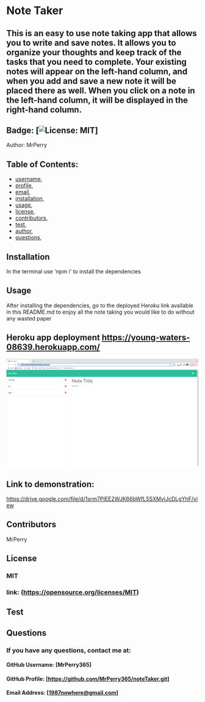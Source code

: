 




  # Note Taker
## This is an easy to use note taking app that allows you to write and save notes. It allows you to organize your thoughts and keep track of the tasks that you need to complete. Your existing notes will appear on the left-hand column, and when you add and save a new note it will be placed there as well. When you click on a note in the left-hand column, it will be displayed  in the right-hand column.
  
## Badge: [![License: MIT](https://img.shields.io/badge/License-MIT-yellow.svg)]

Author: MrPerry

## Table of Contents:
- [username](#username),
- [profile](#profile),
- [email](#email),
- [installation](#installation),
- [usage](#usage),
- [license](#license),
- [contributors](#contributors),
- [test](#test),
- [author](#author),
- [questions](#questions),

## Installation
In the terminal use 'npm i' to install the dependencies 

## Usage
After installing the dependencies, go to the deployed Heroku link available in this README.md to enjoy all the note taking you would like to do without any wasted paper

## Heroku app deployment https://young-waters-08639.herokuapp.com/

<img src ="assets/noteTakerScreenShot.png">

## Link to demonstration:
https://drive.google.com/file/d/1srm7PIEE2WJK66bWfL5SXMviJcDLgYhF/view
## Contributors
MrPerry

## License
### MIT
### link: (https://opensource.org/licenses/MIT)

## Test



## Questions
### If you have any questions, contact me at:

#### GitHub Username: [MrPerry365]

#### GitHub Profile: [https://github.com/MrPerry365/noteTaker.git]

#### Email Address: [1987nowhere@gmail.com]

